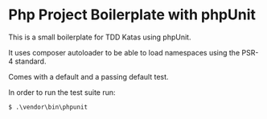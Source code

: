 # Php Project Boilerplate with phpUnit

This is a small boilerplate for TDD Katas using phpUnit.

It uses composer autoloader to be able to load namespaces using the PSR-4 standard.

Comes with a default and a passing default test.

In order to run the test suite run:

    $ .\vendor\bin\phpunit


